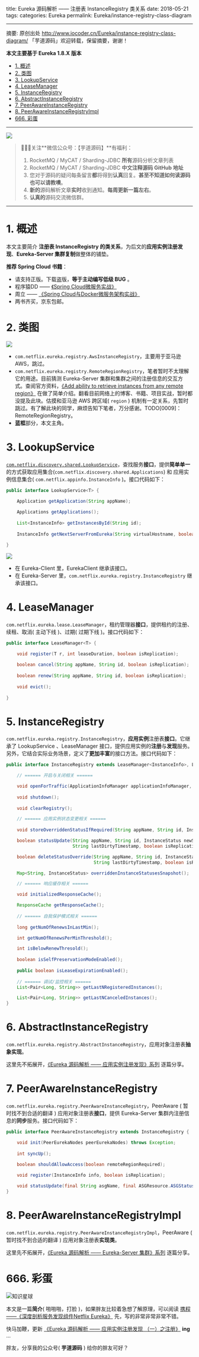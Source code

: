 title: Eureka 源码解析 —— 注册表 InstanceRegistry 类关系
date: 2018-05-21
tags:
categories: Eureka
permalink: Eureka/instance-registry-class-diagram

---

摘要: 原创出处 http://www.iocoder.cn/Eureka/instance-registry-class-diagram/ 「芋道源码」欢迎转载，保留摘要，谢谢！

**本文主要基于 Eureka 1.8.X 版本** 

- [1. 概述](http://www.iocoder.cn/Eureka/instance-registry-class-diagram/?toc)
- [2. 类图](http://www.iocoder.cn/Eureka/instance-registry-class-diagram/?toc)
- [3. LookupService](http://www.iocoder.cn/Eureka/instance-registry-class-diagram/?toc)
- [4. LeaseManager](http://www.iocoder.cn/Eureka/instance-registry-class-diagram/?toc)
- [5. InstanceRegistry](http://www.iocoder.cn/Eureka/instance-registry-class-diagram/?toc)
- [6. AbstractInstanceRegistry](http://www.iocoder.cn/Eureka/instance-registry-class-diagram/?toc)
- [7. PeerAwareInstanceRegistry](http://www.iocoder.cn/Eureka/instance-registry-class-diagram/?toc)
- [8. PeerAwareInstanceRegistryImpl](http://www.iocoder.cn/Eureka/instance-registry-class-diagram/?toc)
- [666. 彩蛋](http://www.iocoder.cn/Eureka/instance-registry-class-diagram/?toc)

---

![](http://www.iocoder.cn/images/common/wechat_mp_2018_05_18.jpg)

> 🙂🙂🙂关注**微信公众号：【芋道源码】**有福利：
> 1. RocketMQ / MyCAT / Sharding-JDBC **所有**源码分析文章列表
> 2. RocketMQ / MyCAT / Sharding-JDBC **中文注释源码 GitHub 地址**
> 3. 您对于源码的疑问每条留言**都**将得到**认真**回复。**甚至不知道如何读源码也可以请教噢**。
> 4. **新的**源码解析文章**实时**收到通知。**每周更新一篇左右**。
> 5. **认真的**源码交流微信群。

-------

# 1. 概述

本文主要简介 **注册表 InstanceRegistry 的类关系**，为后文的**应用实例注册发现**、**Eureka-Server 集群复制**做整体的铺垫。

**推荐 Spring Cloud 书籍**：

* 请支持正版。下载盗版，**等于主动编写低级 BUG** 。
* 程序猿DD —— [《Spring Cloud微服务实战》](https://union-click.jd.com/jdc?d=505Twi)
* 周立 —— [《Spring Cloud与Docker微服务架构实战》](https://union-click.jd.com/jdc?d=k3sAaK)
* 两书齐买，京东包邮。



# 2. 类图

![](http://www.iocoder.cn/images/Eureka/2018_05_21/01.png)

* `com.netflix.eureka.registry.AwsInstanceRegistry`，主要用于亚马逊 AWS，跳过。
* `com.netflix.eureka.registry.RemoteRegionRegistry`，笔者暂时不太理解它的用途。目前猜测 Eureka-Server 集群和集群之间的注册信息的交互方式。查阅官方资料，[《Add ability to retrieve instances from any remote region》](https://github.com/Netflix/eureka/issues/29) 在做了简单介绍。翻看目前网络上的博客、书籍、项目实战，暂时都没提及此块。估摸和亚马逊 AWS 跨区域( `region` ) 机制有一定关系，先暂时跳过。有了解此块的同学，麻烦告知下笔者，万分感谢。TODO[0009]：RemoteRegionRegistry。
* **蓝框**部分，本文主角。

# 3. LookupService

[`com.netflix.discovery.shared.LookupService`](https://github.com/YunaiV/eureka/blob/3ef162f20a28c75de84321b69412c4ef138ad55a/eureka-client/src/main/java/com/netflix/discovery/shared/LookupService.java)，查找服务**接口**，提供**简单单一**的方式获取应用集合(`com.netflix.discovery.shared.Applications`) 和 应用实例信息集合( `com.netflix.appinfo.InstanceInfo` )。接口代码如下：

```Java
public interface LookupService<T> {

    Application getApplication(String appName);
    
    Applications getApplications();
    
    List<InstanceInfo> getInstancesById(String id);
    
    InstanceInfo getNextServerFromEureka(String virtualHostname, boolean secure);

}
```

![](http://www.iocoder.cn/images/Eureka/2018_04_29/01.png)

* 在 Eureka-Client 里，EurekaClient 继承该接口。
* 在 Eureka-Server 里，`com.netflix.eureka.registry.InstanceRegistry` 继承该接口。

# 4. LeaseManager

`com.netflix.eureka.lease.LeaseManager`，租约管理器**接口**，提供租约的注册、续租、取消( 主动下线 )、过期( 过期下线 )。接口代码如下：

```Java
public interface LeaseManager<T> {

    void register(T r, int leaseDuration, boolean isReplication);
    
    boolean cancel(String appName, String id, boolean isReplication);
    
    boolean renew(String appName, String id, boolean isReplication);
    
    void evict();
    
}
```

# 5. InstanceRegistry

`com.netflix.eureka.registry.InstanceRegistry`，**应用实例**注册表**接口**。它继承了 LookupService 、LeaseManager 接口，提供应用实例的**注册**与**发现**服务。另外，它结合实际业务场景，定义了**更加丰富**的接口方法。接口代码如下：

```Java
public interface InstanceRegistry extends LeaseManager<InstanceInfo>, LookupService<String> {

    // ====== 开启与关闭相关 ======

    void openForTraffic(ApplicationInfoManager applicationInfoManager, int count);
    
    void shutdown();
    
    void clearRegistry();

    // ====== 应用实例状态变更相关 ======
    
    void storeOverriddenStatusIfRequired(String appName, String id, InstanceStatus overriddenStatus);

    boolean statusUpdate(String appName, String id, InstanceStatus newStatus,
                         String lastDirtyTimestamp, boolean isReplication);

    boolean deleteStatusOverride(String appName, String id, InstanceStatus newStatus,
                                 String lastDirtyTimestamp, boolean isReplication);

    Map<String, InstanceStatus> overriddenInstanceStatusesSnapshot();

    // ====== 响应缓存相关 ======

    void initializedResponseCache();

    ResponseCache getResponseCache();
    
    // ====== 自我保护模式相关 ======
    
    long getNumOfRenewsInLastMin();

    int getNumOfRenewsPerMinThreshold();

    int isBelowRenewThresold();
    
    boolean isSelfPreservationModeEnabled();
    
    public boolean isLeaseExpirationEnabled();
    
    // ====== 调试/监控相关 ======
    List<Pair<Long, String>> getLastNRegisteredInstances();

    List<Pair<Long, String>> getLastNCanceledInstances();
}
```

# 6. AbstractInstanceRegistry

`com.netflix.eureka.registry.AbstractInstanceRegistry`，应用对象注册表**抽象实现**。

这里先不拓展开，[《Eureka 源码解析 —— 应用实例注册发现》系列](http://www.iocoder.cn/categories/Eureka/?self) 逐篇分享。

# 7. PeerAwareInstanceRegistry

`com.netflix.eureka.registry.PeerAwareInstanceRegistry`，PeerAware ( 暂时找不到合适的翻译 ) 应用对象注册表**接口**，提供 Eureka-Server 集群内注册信息的**同步**服务。接口代码如下：

```Java
public interface PeerAwareInstanceRegistry extends InstanceRegistry {

    void init(PeerEurekaNodes peerEurekaNodes) throws Exception;
    
    int syncUp();
    
    boolean shouldAllowAccess(boolean remoteRegionRequired);

    void register(InstanceInfo info, boolean isReplication);

    void statusUpdate(final String asgName, final ASGResource.ASGStatus newStatus, final boolean isReplication);
}
```

# 8. PeerAwareInstanceRegistryImpl

`com.netflix.eureka.registry.PeerAwareInstanceRegistryImpl`，PeerAware ( 暂时找不到合适的翻译 ) 应用对象注册表**实现类**。

这里先不拓展开，[《Eureka 源码解析 —— Eureka-Server 集群》系列](http://www.iocoder.cn/categories/Eureka/?self) 逐篇分享。

# 666. 彩蛋

![知识星球](http://www.iocoder.cn/images/Architecture/2017_12_29/01.png)

本文是一篇**简介**( 啪啪啪，打脸 )，如果胖友比较着急想了解原理，可以阅读 [携程 ——《深度剖析服务发现组件Netflix Eureka》](http://techshow.ctrip.com/archives/1699.html?from=www.iocoder.cn) 先，写的非常非常非常不错。

快马加鞭，更新 [《Eureka 源码解析 —— 应用实例注册发现 （一）之注册》](http://www.iocoder.cn/Eureka/instance-registry-register/?self) **ing** ...

胖友，分享我的公众号( **芋道源码** ) 给你的胖友可好？

